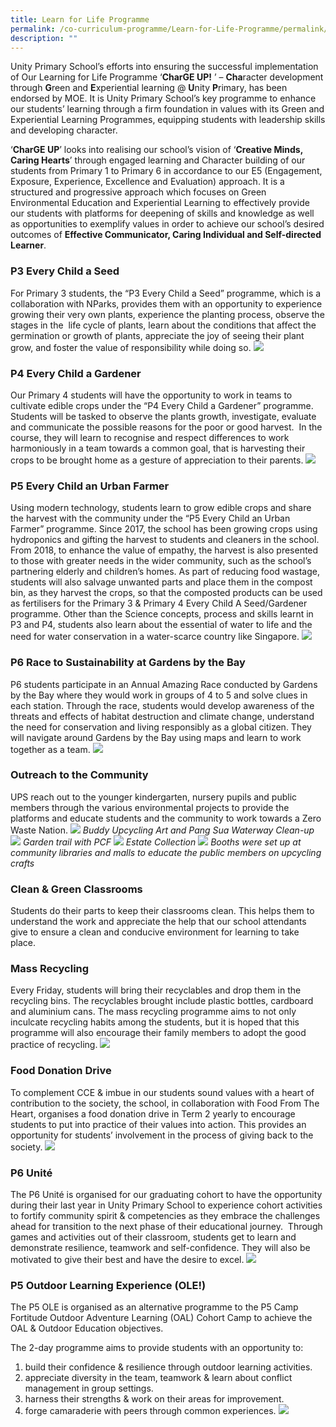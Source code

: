 ```yaml
---
title: Learn for Life Programme
permalink: /co-curriculum-programme/Learn-for-Life-Programme/permalink/
description: ""
---
```

Unity Primary School’s efforts into ensuring the successful implementation of Our Learning for Life Programme ‘**CharGE UP!** ’ – **Cha**racter development through **G**reen and **E**xperiential learning @ **U**nity **P**rimary, has been endorsed by MOE. It is Unity Primary School’s key programme to enhance our students’ learning through a firm foundation in values with its Green and Experiential Learning Programmes, equipping students with leadership skills and developing character.

‘**CharGE UP**’ looks into realising our school’s vision of ‘**Creative Minds, Caring Hearts**’ through engaged learning and Character building of our students from Primary 1 to Primary 6 in accordance to our E5 (Engagement, Exposure, Experience, Excellence and Evaluation) approach. It is a structured and progressive approach which focuses on Green Environmental Education and Experiential Learning to effectively provide our students with platforms for deepening of skills and knowledge as well as opportunities to exemplify values in order to achieve our school’s desired outcomes of **Effective Communicator, Caring Individual and Self-directed Learner**.

### **P3 Every Child a Seed**
For Primary 3 students, the “P3 Every Child a Seed” programme, which is a collaboration with NParks, provides them with an opportunity to experience growing their very own plants, experience the planting process, observe the stages in the  life cycle of plants, learn about the conditions that affect the germination or growth of plants, appreciate the joy of seeing their plant grow, and foster the value of responsibility while doing so.
![](/images/Curriculum/2023/SCI/P3%20LLP.jpg)
### **P4 Every Child a Gardener**
Our Primary 4 students will have the opportunity to work in teams to cultivate edible crops under the “P4 Every Child a Gardener” programme. Students will be tasked to observe the plants growth, investigate, evaluate and communicate the possible reasons for the poor or good harvest.  In the course, they will learn to recognise and respect differences to work harmoniously in a team towards a common goal, that is harvesting their crops to be brought home as a gesture of appreciation to their parents.
![](/images/Curriculum/2023/SCI/P4%20LLP.jpg)
### **P5 Every Child an Urban Farmer**
Using modern technology, students learn to grow edible crops and share the harvest with the community under the “P5 Every Child an Urban Farmer” programme. Since 2017, the school has been growing crops using hydroponics and gifting the harvest to students and cleaners in the school. From 2018, to enhance the value of empathy, the harvest is also presented to those with greater needs in the wider community, such as the school’s partnering elderly and children’s homes. As part of reducing food wastage, students will also salvage unwanted parts and place them in the compost bin, as they harvest the crops, so that the composted products can be used as fertilisers for the Primary 3 & Primary 4 Every Child A Seed/Gardener programme. Other than the Science concepts, process and skills learnt in P3 and P4, students also learn about the essential of water to life and the need for water conservation in a water-scarce country like Singapore.
![](/images/Curriculum/2023/SCI/P5%20LLP.jpg)
### **P6 Race to Sustainability at Gardens by the Bay**
P6 students participate in an Annual Amazing Race conducted by Gardens by the Bay where they would work in groups of 4 to 5 and solve clues in each station. Through the race, students would develop awareness of the threats and effects of habitat destruction and climate change, understand the need for conservation and living responsibly as a global citizen. They will navigate around Gardens by the Bay using maps and learn to work together as a team.
![](/images/Curriculum/2023/SCI/P6%20LJ%20GBTB%20.jpg)

### **Outreach to the Community**
UPS reach out to the younger kindergarten, nursery pupils and public members through the various environmental projects to provide the platforms and educate students and the community to work towards a Zero Waste Nation.
![](/images/Programmes/2023/LLP/Outreach%20to%20the%20community.jpg)
*Buddy Upcycling Art and Pang Sua Waterway Clean-up*
![](/images/Programmes/2023/LLP/Partnership%20w%20PCF.jpeg)
*Garden trail with PCF*
![](/images/Programmes/2023/LLP/Estate%20Collection.jpg)
*Estate Collection*
![](/images/Programmes/2023/LLP/Outreach.jpg)
*Booths were set up at community libraries and malls to educate the public members on upcycling crafts*
### **Clean & Green Classrooms**
Students do their parts to keep their classrooms clean. This helps them to understand the work and appreciate the help that our school attendants give to ensure a clean and conducive environment for learning to take place.

### **Mass Recycling**
Every Friday, students will bring their recyclables and drop them in the recycling bins. The recyclables brought include plastic bottles, cardboard and aluminium cans. The mass recycling programme aims to not only inculcate recycling habits among the students, but it is hoped that this programme will also encourage their family members to adopt the good practice of recycling.
![](/images/Programmes/2023/LLP/Mass%20Recycling.jpg)
### **Food Donation Drive**
To complement CCE & imbue in our students sound values with a heart of contribution to the society, the school, in collaboration with Food From The Heart, organises a food donation drive in Term 2 yearly to encourage students to put into practice of their values into action. This provides an opportunity for students’ involvement in the process of giving back to the society.
![](/images/Programmes/2023/LLP/Food%20Donation.jpg)
### **P6 Unité**
The P6 Unité is organised for our graduating cohort to have the opportunity during their last year in Unity Primary School to experience cohort activities to fortify community spirit & competencies as they embrace the challenges ahead for transition to the next phase of their educational journey. 
Through games and activities out of their classroom, students get to learn and demonstrate resilience, teamwork and self-confidence. They will also be motivated to give their best and have the desire to excel.
![](/images/Programmes/2023/LLP/P6%20Unite.jpg)
### **P5 Outdoor Learning Experience (OLE!)**
The P5 OLE is organised as an alternative programme to the P5 Camp Fortitude Outdoor Adventure Learning (OAL) Cohort Camp to achieve the OAL & Outdoor Education objectives.

The 2-day programme aims to provide students with an opportunity to:
1. build their confidence & resilience through outdoor learning activities.
2. appreciate diversity in the team, teamwork & learn about conflict management in group settings.
3. harness their strengths & work on their areas for improvement.
4. forge camaraderie with peers through common experiences.
![](/images/Programmes/2023/LLP/P5%20OLE.jpg)